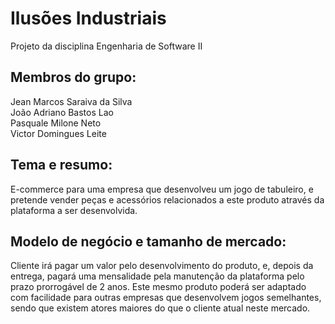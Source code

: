 # Ilusões Industriais
Projeto da disciplina Engenharia de Software II

## Membros do grupo: 
Jean Marcos Saraiva da Silva  
João Adriano Bastos Lao  
Pasquale Milone Neto  
Victor Domingues Leite 

## Tema e resumo: 
E-commerce para uma empresa que desenvolveu um jogo de tabuleiro, e pretende vender peças e acessórios relacionados a este produto através da plataforma a ser desenvolvida. 

## Modelo de negócio e tamanho de mercado: 
Cliente irá pagar um valor pelo desenvolvimento do produto, e, depois da entrega, pagará uma mensalidade pela manutenção da plataforma pelo prazo prorrogável de 2 anos. 
Este mesmo produto poderá ser adaptado com facilidade para outras empresas que desenvolvem jogos semelhantes, sendo que existem atores maiores do que o cliente atual neste mercado. 

